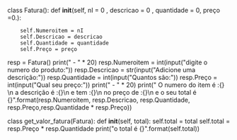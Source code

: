 
class Fatura():
    def __init__(self, nI = 0 , descricao = 0 , quantidade = 0, preço =0.):

        self.Numeroitem = nI
        self.Descricao = descricao
        self.Quantidade = quantidade
        self.Preço = preço



resp = Fatura()
print(" - " * 20)
resp.Numeroitem = int(input("digite o numero do produto:"))
resp.Descricao = str(input("Adicione uma descrição:"))
resp.Quantidade = int(input("Quantos são:"))
resp.Preço = int(input("Qual seu preço:"))
print(" - " * 20)
print(" O numero do item é :{} \n a descrição é      :{}\n e tem :{}\n no preço de :{}\n e o seu total é {}".format(resp.Numeroitem, resp.Descricao, resp.Quantidade, resp.Preço,resp.Quantidade * resp.Preço))

class get_valor_fatura(Fatura):
    def __init__(self, total):
        self.total = total
        self.total = resp.Preço * resp.Quantidade
        print("o total é {}".format(self.total))
